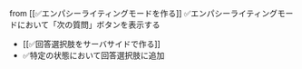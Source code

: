 
from [[✅エンパシーライティングモードを作る]]
✅エンパシーライティングモードにおいて「次の質問」ボタンを表示する
- [[✅回答選択肢をサーバサイドで作る]]
- ✅特定の状態において回答選択肢に追加
